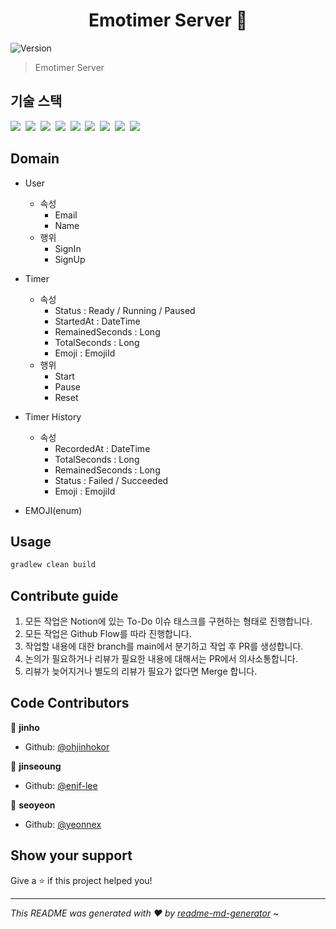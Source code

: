 <h1 align="center">Emotimer Server 👋</h1>
<p>
  <img alt="Version" src="https://img.shields.io/badge/version-1.0.0-blue.svg?cacheSeconds=2592000" />
</p>

> Emotimer Server

## 기술 스택
<p>
  <img src="https://img.shields.io/badge/-SpringBoot-blue"/>&nbsp
  <img src="https://img.shields.io/badge/-JPA-red"/>&nbsp
  <img src="https://img.shields.io/badge/-MySQL-yellow"/>&nbsp
  <img src="https://img.shields.io/badge/-Stomp-orange"/>&nbsp
  <img src="https://img.shields.io/badge/-EC2-orange"/>&nbsp
  <img src="https://img.shields.io/badge/-RDS-orange"/>&nbsp
  <img src="https://img.shields.io/badge/-SpringSecurity-green"/>&nbsp
  <img src="https://img.shields.io/badge/-JWT-blue"/>&nbsp
  <img src="https://img.shields.io/badge/-Querydsl-violet"/>&nbsp
</p>


 
## Domain

- User
  - 속성
    - Email
    - Name
  - 행위
    - SignIn
    - SignUp
- Timer
  - 속성
    - Status : Ready / Running / Paused
    - StartedAt : DateTime
    - RemainedSeconds : Long
    - TotalSeconds : Long
    - Emoji : EmojiId
  - 행위
    - Start
    - Pause
    - Reset
- Timer History
  - 속성
    - RecordedAt : DateTime
    - TotalSeconds : Long
    - RemainedSeconds : Long
    - Status : Failed / Succeeded
    - Emoji : EmojiId
    
- EMOJI(enum)


## Usage

```sh
gradlew clean build
```


## Contribute guide

1. 모든 작업은 Notion에 있는 To-Do 이슈 태스크를 구현하는 형태로 진행합니다.
2. 모든 작업은 Github Flow를 따라 진행합니다.
3. 작업할 내용에 대한 branch를 main에서 분기하고 작업 후 PR를 생성합니다.
4. 논의가 필요하거나 리뷰가 필요한 내용에 대해서는 PR에서 의사소통합니다.
5. 리뷰가 늦어지거나 별도의 리뷰가 필요가 없다면 Merge 합니다.
  
  
## Code Contributors

👤 **jinho**

* Github: [@ohjinhokor](https://github.com/ohjinhokor)

👤 **jinseoung**

* Github: [@enif-lee](https://github.com/enif-lee)


👤 **seoyeon**

* Github: [@yeonnex](https://github.com/yeonnex)

## Show your support

Give a ⭐️ if this project helped you!

***
_This README was generated with ❤️ by [readme-md-generator](https://github.com/kefranabg/readme-md-generator)_
~ 
